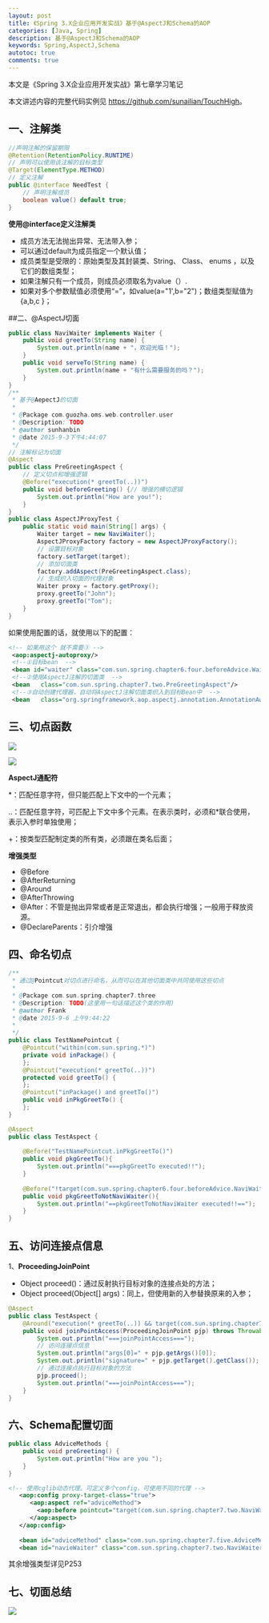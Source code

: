 ```yaml
---
layout: post
title: 《Spring 3.X企业应用开发实战》基于@AspectJ和Schema的AOP
categories: [Java, Spring]
description: 基于@AspectJ和Schema的AOP
keywords: Spring,AspectJ,Schema
autotoc: true
comments: true
---
```


本文是《Spring 3.X企业应用开发实战》第七章学习笔记

本文讲述内容的完整代码实例见 <https://github.com/sunailian/TouchHigh>。

## 一、注解类

```java
//声明注解的保留期限
@Retention(RetentionPolicy.RUNTIME)
// 声明可以使用该注解的目标类型
@Target(ElementType.METHOD)
// 定义注解
public @interface NeedTest {
    // 声明注解成员
    boolean value() default true;
}  
```

**使用@interface定义注解类**

- 成员方法无法抛出异常、无法带入参；
- 可以通过default为成员指定一个默认值；
- 成员类型是受限的：原始类型及其封装类、String、 Class、 enums ，以及它们的数组类型；
- 如果注解只有一个成员，则成员必须取名为value（）.
- 如果对多个参数赋值必须使用“=”，如value(a="1',b="2")；数组类型赋值为{a,b,c }；

##二、@AspectJ切面

```java
public class NaviWaiter implements Waiter {
    public void greetTo(String name) {
        System.out.println(name + "，欢迎光临！");
    }
    public void serveTo(String name) {
        System.out.println(name + "有什么需要服务的吗？");
    }
}  
/**
 * 基于@AepectJ的切面
 * 
 * @Package com.guozha.oms.web.controller.user
 * @Description: TODO
 * @author sunhanbin
 * @date 2015-9-3下午4:44:07
 */
// 注解标记为切面
@Aspect
public class PreGreetingAspect {
    // 定义切点和增强逻辑
    @Before("execution(* greetTo(..))")
    public void beforeGreeting() {// 增强的横切逻辑
        System.out.println("How are you!");
    }
}  
public class AspectJProxyTest {
    public static void main(String[] args) {
        Waiter target = new NaviWaiter();
        AspectJProxyFactory factory = new AspectJProxyFactory();
        // 设置目标对象
        factory.setTarget(target);
        // 添加切面类
        factory.addAspect(PreGreetingAspect.class);
        // 生成织入切面的代理对象
        Waiter proxy = factory.getProxy();
        proxy.greetTo("John");
        proxy.greetTo("Tom");
    }
}  
```

如果使用配置的话，就使用以下的配置：

```xml
<!-- 如果用这个 就不需要③ -->
 <aop:aspectj-autoproxy/>
 <!--①目标bean  -->
 <bean id="waiter" class="com.sun.spring.chapter6.four.beforeAdvice.Waiter"/>
 <!--②使用AspectJ注解的切面类  -->
 <bean   class="com.sun.spring.chapter7.two.PreGreetingAspect"/>
 <!--③自动创建代理器，自动将AspectJ注解切面类织入到目标Bean中  -->
 <bean   class="org.springframework.aop.aspectj.annotation.AnnotationAwareAspectJAutoProxyCreator"/>  
 ```

## 三、切点函数

![](/images/posts/spring/spring-chapter7-1.jpg)

![](/images/posts/spring/spring-chapter7-2.jpg)

**AspectJ通配符**

*：匹配任意字符，但只能匹配上下文中的一个元素；

..：匹配任意字符，可匹配上下文中多个元素。在表示类时，必须和*联合使用，表示入参时单独使用；

+：按类型匹配制定类的所有类，必须跟在类名后面；

**增强类型**

- @Before
- @AfterReturning
- @Around
- @AfterThrowing
- @After：不管是抛出异常或者是正常退出，都会执行增强；一般用于释放资源。
- @DeclareParents：引介增强


## 四、命名切点

```java
/**
 * 通过@Pointcut对切点进行命名，从而可以在其他切面类中共同使用这些切点
 * 
 * @Package com.sun.spring.chapter7.three
 * @Description: TODO(这里用一句话描述这个类的作用)
 * @author Frank
 * @date 2015-9-6 上午9:44:22
 * 
 */
public class TestNamePointcut {
    @Pointcut("within(com.sun.spring.*)")
    private void inPackage() {
    };
    @Pointcut("execution(* greetTo(..))")
    protected void greetTo() {
    };
    @Pointcut("inPackage() and greetTo()")
    public void inPkgGreetTo() {
    };
}  
```

```java
@Aspect
public class TestAspect {
    
    @Before("TestNamePointcut.inPkgGreetTo()")
    public void pkgGreetTo(){
        System.out.println("===pkgGreetTo executed!!");
    }
    
    @Before("!target(com.sun.spring.chapter6.four.beforeAdvice.NaviWaiter) && TestNamePointcut.inPkgGreetTo()")
    public void pkgGreetToNotNaviWaiter(){
        System.out.println("==pkgGreetToNotNaviWaiter executed!!==");
    }
}  
```

## 五、访问连接点信息

1、**ProceedingJoinPoint**

- Object proceed()：通过反射执行目标对象的连接点处的方法；
- Object proceed(Object[] args)：同上，但使用新的入参替换原来的入参；

```java
@Aspect
public class TestAspect {
    @Around("execution(* greetTo(..)) && target(com.sun.spring.chapter7.two.NaviWaiter)")
    public void joinPointAccess(ProceedingJoinPoint pjp) throws Throwable {
        System.out.println("===joinPointAccess===");
        // 访问连接点信息
        System.out.println("args[0]=" + pjp.getArgs()[0]);
        System.out.println("signature=" + pjp.getTarget().getClass());
        // 通过连接点执行目标对象的方法
        pjp.proceed();
        System.out.println("===joinPointAccess===");
    }
}  
```

## 六、Schema配置切面

```java
public class AdviceMethods {
    public void preGreeting() {
        System.out.println("How are you ");
    }
}  
```

```xml
<!-- 使用cglib动态代理。可定义多个config，可使用不同的代理 -->
   <aop:config proxy-target-class="true">
      <aop:aspect ref="adviceMethod">
        <aop:before pointcut="target(com.sun.spring.chapter7.two.NaviWaiter) and execution(* greetTo(..))" method="preGreeting"/>
      </aop:aspect>
   </aop:config>
   
   <bean id="adviceMethod" class="com.sun.spring.chapter7.five.AdviceMethods"/>
   <bean id="navieWaiter" class="com.sun.spring.chapter7.two.NaviWaiter"/>

```

其余增强类型详见P253

## 七、切面总结

![](/images/posts/spring/spring-chapter7-3.jpg)


